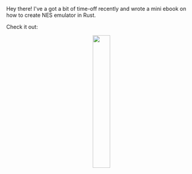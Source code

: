 Hey there!
I've a got a bit of time-off recently and wrote a mini ebook on how to create NES emulator in Rust.

Check it out: 

<div style="text-align:center;"><a target="_blank" href="https://bugzmanov.github.io/nes_ebook/index.html"><img src="https://bugzmanov.github.io/nes_ebook/images/intro.png" width="30%"/></a></div>
